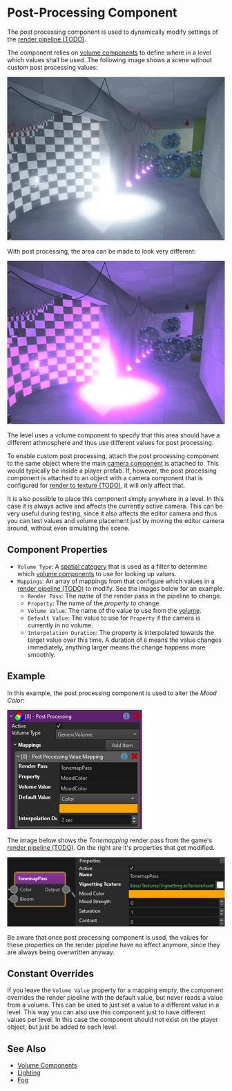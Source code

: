 # Post-Processing Component

The post processing component is used to dynamically modify settings of the [render pipeline (TODO)](../../graphics/render-pipeline-overview.md).

The component relies on [volume components](volume-components.md) to define where in a level which values shall be used. The following image shows a scene without custom post processing values:

![PP off](media/post-processing-off.jpg)

With post processing, the area can be made to look very different:

![PP on](media/post-processing-on.jpg)

The level uses a volume component to specify that this area should have a different athmosphere and thus use different values for post processing.

To enable custom post processing, attach the post processing component to the same object where the main [camera component](../../graphics/camera-component.md) is attached to. This would typically be inside a player prefab. If, however, the post processing component is attached to an object with a camera component that is configured for [render to texture (TODO)](../../graphics/render-to-texture/render-to-texture.md), it will only affect that.

It is also possible to place this component simply anywhere in a level. In this case it is always active and affects the currently active camera. This can be very useful during testing, since it also affects the editor camera and thus you can test values and volume placement just by moving the editor camera around, without even simulating the scene.

## Component Properties

* `Volume Type`: A [spatial category](../../runtime/world/spatial-system.md) that is used as a filter to determine which [volume components](volume-components.md) to use for looking up values.
* `Mappings`: An array of mappings from that configure which values in a [render pipeline (TODO)](../../graphics/render-pipeline-overview.md) to modify. See the images below for an example.
    * `Render Pass`: The *name* of the render pass in the pipeline to change.
    * `Property`: The name of the *property* to change.
    * `Volume Value`: The name of the value to use from the [volume](volume-components.md).
    * `Default Value`: The value to use for `Property` if the camera is currently in no volume.
    * `Interpolation Duration`: The property is interpolated towards the target value over this time. A duration of `0` means the value changes immediately, anything larger means the change happens more smoothly.

## Example

In this example, the post processing component is used to alter the *Mood Color*:

![Component properties](media/post-process-component.png)    

The image below shows the *Tonemapping* render pass from the game's [render pipeline (TODO)](../../graphics/render-pipeline-overview.md). On the right are it's properties that get modified.
 
![Render Pass](media/tonemap-pass.png)

Be aware that once post processing component is used, the values for these properties on the render pipeline have no effect anymore, since they are always being overwritten anyway.

## Constant Overrides

If you leave the `Volume Value` property for a mapping empty, the component overrides the render pipeline with the default value, but never reads a value from a volume. This can be used to just set a value to a different value in a level. This way you can also use this component just to have different values per level. In this case the component should not exist on the player object, but just be added to each level.

## See Also

* [Volume Components](volume-components.md)
* [Lighting](../../graphics/lighting/lighting-overview.md)
* [Fog](../fog.md)
